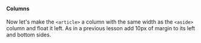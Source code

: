 #### Columns
Now let's make the `<article>` a column with the same width as the `<aside>` column and float it left. As in a previous lesson add 10px of margin to its left and bottom sides.
